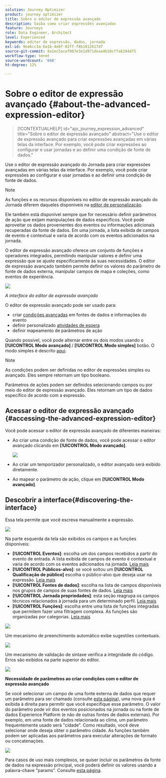 ```yaml
---
solution: Journey Optimizer
product: journey optimizer
title: Sobre o editor de expressão avançado
description: Saiba como criar expressões avançadas
feature: Journeys
role: Data Engineer, Architect
level: Experienced
keywords: editor de expressão, dados, jornada
exl-id: 9ea6cc3a-6a1b-4e8f-82ff-f8b1812617d7
source-git-commit: 8a1ec5acef067e3e1d971deaa4b10cffa6294d75
workflow-type: tm+mt
source-wordcount: '668'
ht-degree: 12%

---
```


# Sobre o editor de expressão avançado {#about-the-advanced-expression-editor}

>[!CONTEXTUALHELP]
>id="ajo_journey_expression_advanced"
>title="Sobre o editor de expressão avançado"
>abstract="Use o editor de expressão avançado para criar expressões avançadas em várias telas da interface. Por exemplo, você pode criar expressões ao configurar e usar jornadas e ao definir uma condição de fonte de dados."

Use o editor de expressão avançado do Jornada para criar expressões avançadas em várias telas da interface. Por exemplo, você pode criar expressões ao configurar e usar jornadas e ao definir uma condição de fonte de dados.

>[!NOTE]
>
>As funções e os recursos disponíveis no editor de expressão avançado do Jornada diferem daqueles disponíveis na [editor de personalização](../../personalization/functions/functions.md).

Ele também está disponível sempre que for necessário definir parâmetros de ação que exijam manipulações de dados específicos. Você pode aproveitar os dados provenientes dos eventos ou informações adicionais recuperadas da fonte de dados. Em uma jornada, a lista exibida de campos de evento é contextual e varia de acordo com os eventos adicionados na jornada.

O editor de expressão avançado oferece um conjunto de funções e operadores integrados, permitindo manipular valores e definir uma expressão que se ajuste especificamente às suas necessidades. O editor de expressão avançado também permite definir os valores do parâmetro de fonte de dados externa, manipular campos de mapa e coleções, como eventos de experiência.

![](../assets/journey65.png)

_A interface do editor de expressão avançado_

O editor de expressão avançado pode ser usado para:

* criar [condições avançadas](../condition-activity.md#about_condition) em fontes de dados e informações do evento
* definir personalizado [atividades de espera](../wait-activity.md#custom)
* definir mapeamento de parâmetros de ação

Quando possível, você pode alternar entre os dois modos usando o **[!UICONTROL Modo avançado]** / **[!UICONTROL Modo simples]** botão. O modo simples é descrito [aqui](../condition-activity.md#about_condition).

>[!NOTE]
>
>As condições podem ser definidas no editor de expressões simples ou avançado. Eles sempre retornam um tipo booleano.
>
>Parâmetros de ações podem ser definidos selecionando campos ou por meio do editor de expressão avançado. Eles retornam um tipo de dados específico de acordo com a expressão.

## Acessar o editor de expressão avançado {#accessing-the-advanced-expression-editor}

Você pode acessar o editor de expressão avançado de diferentes maneiras:

* Ao criar uma condição de fonte de dados, você pode acessar o editor avançado clicando em **[!UICONTROL Modo avançado]**.

  ![](../assets/journeyuc2_33.png)

* Ao criar um temporizador personalizado, o editor avançado será exibido diretamente.
* Ao mapear o parâmetro de ação, clique em **[!UICONTROL Modo avançado]**.

## Descobrir a interface{#discovering-the-interface}

Essa tela permite que você escreva manualmente a expressão.

![](../assets/journey70.png)

Na parte esquerda da tela são exibidos os campos e as funções disponíveis:

* **[!UICONTROL Eventos]**: escolha um dos campos recebidos a partir do evento de entrada. A lista exibida de campos de evento é contextual e varia de acordo com os eventos adicionados na jornada. [Leia mais](../../event/about-events.md)
* **[!UICONTROL Públicos-alvo]**: se você soltou um **[!UICONTROL Qualificação de público]** escolha o público-alvo que deseja usar na expressão. [Leia mais](../condition-activity.md#using-a-segment)
* **[!UICONTROL Fontes de dados]**: escolha na lista de campos disponíveis nos grupos de campos de suas fontes de dados. [Leia mais](../../datasource/about-data-sources.md)
* **[!UICONTROL Jornada propriedades]**: esta seção reagrupa os campos técnicos relacionados à jornada para um determinado perfil. [Leia mais](journey-properties.md)
* **[!UICONTROL Funções]**: escolha entre uma lista de funções integradas que permitem fazer uma filtragem complexa. As funções são organizadas por categorias. [Leia mais](functions.md)

![](../assets/journey65.png)

Um mecanismo de preenchimento automático exibe sugestões contextuais.

![](../assets/journey68.png)

Um mecanismo de validação de sintaxe verifica a integridade do código. Erros são exibidos na parte superior do editor.

![](../assets/journey69.png)

**Necessidade de parâmetros ao criar condições com o editor de expressão avançado**

Se você selecionar um campo de uma fonte externa de dados que requer um parâmetro para ser chamado (consulte [esta página](../../datasource/external-data-sources.md)), uma nova guia é exibida à direita para permitir que você especifique esse parâmetro. O valor do parâmetro pode vir dos eventos posicionados na jornada ou na fonte de dados Experience Platform (e não de outras fontes de dados externas). Por exemplo, em uma fonte de dados relacionada ao clima, um parâmetro frequentemente usado será &quot;cidade&quot;. Como resultado, você deve selecionar onde deseja obter o parâmetro cidade. As funções também podem ser aplicadas aos parâmetros para executar alterações de formato ou concatenações.

![](../assets/journeyuc2_19.png)

Para casos de uso mais complexos, se quiser incluir os parâmetros da fonte de dados na expressão principal, você poderá definir os valores usando a palavra-chave &quot;params&quot;. Consulte [esta página](../expression/field-references.md).
